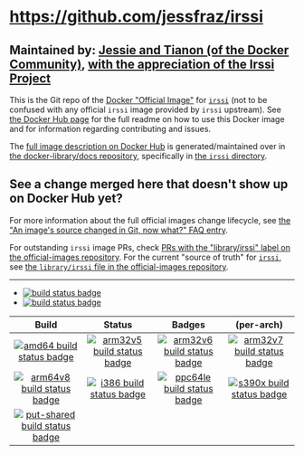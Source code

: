 # https://github.com/jessfraz/irssi

## Maintained by: [Jessie and Tianon (of the Docker Community)](https://github.com/jessfraz/irssi), [with the appreciation of the Irssi Project](https://twitter.com/GeertHauwaerts/status/559131523145035776)

This is the Git repo of the [Docker "Official Image"](https://github.com/docker-library/official-images#what-are-official-images) for [`irssi`](https://hub.docker.com/_/irssi/) (not to be confused with any official `irssi` image provided by `irssi` upstream). See [the Docker Hub page](https://hub.docker.com/_/irssi/) for the full readme on how to use this Docker image and for information regarding contributing and issues.

The [full image description on Docker Hub](https://hub.docker.com/_/irssi/) is generated/maintained over in [the docker-library/docs repository](https://github.com/docker-library/docs), specifically in [the `irssi` directory](https://github.com/docker-library/docs/tree/master/irssi).

## See a change merged here that doesn't show up on Docker Hub yet?

For more information about the full official images change lifecycle, see [the "An image's source changed in Git, now what?" FAQ entry](https://github.com/docker-library/faq#an-images-source-changed-in-git-now-what).

For outstanding `irssi` image PRs, check [PRs with the "library/irssi" label on the official-images repository](https://github.com/docker-library/official-images/labels/library%2Firssi). For the current "source of truth" for [`irssi`](https://hub.docker.com/_/irssi/), see [the `library/irssi` file in the official-images repository](https://github.com/docker-library/official-images/blob/master/library/irssi).

---

-	[![build status badge](https://img.shields.io/travis/jessfraz/irssi/master.svg?label=Travis%20CI)](https://travis-ci.org/jessfraz/irssi/branches)
-	[![build status badge](https://img.shields.io/jenkins/s/https/doi-janky.infosiftr.net/job/update.sh/job/irssi.svg?label=Automated%20update.sh)](https://doi-janky.infosiftr.net/job/update.sh/job/irssi)

| Build | Status | Badges | (per-arch) |
|:-:|:-:|:-:|:-:|
| [![amd64 build status badge](https://img.shields.io/jenkins/s/https/doi-janky.infosiftr.net/job/multiarch/job/amd64/job/irssi.svg?label=amd64)](https://doi-janky.infosiftr.net/job/multiarch/job/amd64/job/irssi) | [![arm32v5 build status badge](https://img.shields.io/jenkins/s/https/doi-janky.infosiftr.net/job/multiarch/job/arm32v5/job/irssi.svg?label=arm32v5)](https://doi-janky.infosiftr.net/job/multiarch/job/arm32v5/job/irssi) | [![arm32v6 build status badge](https://img.shields.io/jenkins/s/https/doi-janky.infosiftr.net/job/multiarch/job/arm32v6/job/irssi.svg?label=arm32v6)](https://doi-janky.infosiftr.net/job/multiarch/job/arm32v6/job/irssi) | [![arm32v7 build status badge](https://img.shields.io/jenkins/s/https/doi-janky.infosiftr.net/job/multiarch/job/arm32v7/job/irssi.svg?label=arm32v7)](https://doi-janky.infosiftr.net/job/multiarch/job/arm32v7/job/irssi) |
| [![arm64v8 build status badge](https://img.shields.io/jenkins/s/https/doi-janky.infosiftr.net/job/multiarch/job/arm64v8/job/irssi.svg?label=arm64v8)](https://doi-janky.infosiftr.net/job/multiarch/job/arm64v8/job/irssi) | [![i386 build status badge](https://img.shields.io/jenkins/s/https/doi-janky.infosiftr.net/job/multiarch/job/i386/job/irssi.svg?label=i386)](https://doi-janky.infosiftr.net/job/multiarch/job/i386/job/irssi) | [![ppc64le build status badge](https://img.shields.io/jenkins/s/https/doi-janky.infosiftr.net/job/multiarch/job/ppc64le/job/irssi.svg?label=ppc64le)](https://doi-janky.infosiftr.net/job/multiarch/job/ppc64le/job/irssi) | [![s390x build status badge](https://img.shields.io/jenkins/s/https/doi-janky.infosiftr.net/job/multiarch/job/s390x/job/irssi.svg?label=s390x)](https://doi-janky.infosiftr.net/job/multiarch/job/s390x/job/irssi) |
| [![put-shared build status badge](https://img.shields.io/jenkins/s/https/doi-janky.infosiftr.net/job/put-shared/job/light/job/irssi.svg?label=put-shared)](https://doi-janky.infosiftr.net/job/put-shared/job/light/job/irssi) |

<!-- THIS FILE IS GENERATED BY https://github.com/docker-library/docs/blob/master/generate-repo-stub-readme.sh -->
